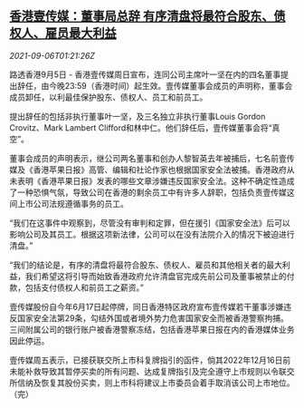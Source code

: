 <!--1630891863000-->
[香港壹传媒：董事局总辞 有序清盘将最符合股东、债权人、雇员最大利益](https://cn.reuters.com/article/next-digital-0905-sun-idCNKBS2G2024)
------

<div><i>2021-09-06T01:21:26Z</i></div><p>路透香港9月5日 - 香港壹传媒周日宣布，连同公司主席叶一坚在内的四名董事提出辞任，由今晚23:59（香港时间）起生效。壹传媒董事会成员的声明称，董事会成员卸任，以利最佳保护股东、债权人、员工和前员工。</p><p>提出辞任的包括非执行董事叶一坚，及三名独立非执行董事Louis Gordon Crovitz、Mark Lambert Clifford和林中仁。他们辞任后，壹传媒董事会将“真空”。</p><p>董事会成员的声明表示，继公司两名董事和创办人黎智英去年被捕后，七名前壹传媒及《香港苹果日报》高管、编辑和社论作家也根据国家安全法被捕。香港政府从未表明《香港苹果日报》发表的哪些文章涉嫌违反国家安全法。这种不确定性造成了一种恐惧气氛，导致公司在香港的剩余员工中有许多人辞职，包括负责壹传媒这间上市公司法规遵循事务的员工。</p><p>“我们在这事件中观察到，尽管没有审判和定罪，但在援引《国家安全法》后可以影响公司及其员工。根据这项新法律，公司可以在没有法院介入的情况下被迫进行清盘。”</p><p>“我们的结论是，有序的清盘将最符合股东、债权人、雇员和其他相关者的最大利益，我们希望这将引导而始致香港政府允许清盘官完成先前公司及董事被禁止的付款，包括支付债权人和前员工之薪资。”</p><p>壹传媒股份自今年6月17日起停牌，同日香港特区政府宣布壹传媒若干董事涉嫌违反国家安全法第29条，勾结外国或者境外势力危害国家安全而被香港警察拘捕。三间附属公司的银行账户被香港警察冻结，包括香港苹果日报在内的香港媒体业务因此停运。</p><p>壹传媒周五表示，已接获联交所上市科复牌指引的函件，倘其2022年12月16日前未能补救导致其暂停买卖的所有问题、达成复牌指引及完全遵守上市规则以令联交所信纳及恢复其股份买卖，则上市科将建议上市委员会着手取消该公司上市地位。（完）</p>
